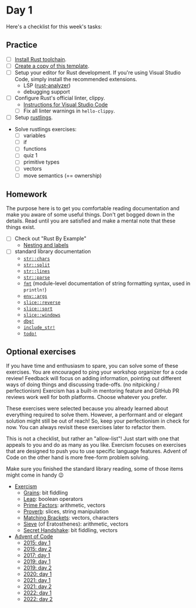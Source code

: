 # Day 1

Here's a checklist for this week's tasks:

## Practice

- [ ] [Install Rust toolchain][install-rust].
- [ ] [Create a copy of this template][repo-template].
- [ ] Setup your editor for Rust development.
      If you're using Visual Studio Code, simply install the recommended extensions.
  - LSP ([rust-analyzer])
  - debugging support
- [ ] Configure Rust's official linter, clippy.
  - [Instructions for Visual Studio Code][vscode-clippy]
  - [ ] Fix all linter warnings in `hello-clippy`.
- [ ] Setup [rustlings].
- Solve rustlings exercises:
  - [ ] variables
  - [ ] if
  - [ ] functions
  - [ ] quiz 1
  - [ ] primitive types
  - [ ] vectors
  - [ ] move semantics (== ownership)

## Homework

The purpose here is to get you comfortable reading documentation and make you aware of some useful things.
Don't get bogged down in the details.
Read until you are satisfied and make a mental note that these things exist.

- [ ] Check out "Rust By Example"
  - [Nesting and labels](https://doc.rust-lang.org/rust-by-example/flow_control/loop/nested.html)
- [ ] standard library documentation
  - [`str::chars`](https://doc.rust-lang.org/stable/std/primitive.str.html#method.chars)
  - [`str::split`](https://doc.rust-lang.org/stable/std/primitive.str.html#method.split)
  - [`str::lines`](https://doc.rust-lang.org/stable/std/primitive.str.html#method.lines)
  - [`str::parse`](https://doc.rust-lang.org/stable/std/primitive.str.html#method.parse)
  - [`fmt`](https://doc.rust-lang.org/stable/std/fmt/index.html) (module-level documentation of string formatting syntax, used in `println!`)
  - [`env::args`](https://doc.rust-lang.org/stable/std/env/fn.args.html)
  - [`slice::reverse`](https://doc.rust-lang.org/stable/std/primitive.slice.html#method.reverse)
  - [`slice::sort`](https://doc.rust-lang.org/stable/std/primitive.slice.html#method.sort)
  - [`slice::windows`](https://doc.rust-lang.org/stable/std/primitive.slice.html#method.windows)
  - [`dbg!`](https://doc.rust-lang.org/stable/std/macro.dbg.html)
  - [`include_str!`](https://doc.rust-lang.org/stable/std/macro.include_str.html)
  - [`todo!`](https://doc.rust-lang.org/stable/std/macro.todo.html)

## Optional exercises

If you have time and enthusiasm to spare, you can solve some of these exercises.
You are encouraged to ping your workshop organizer for a code review!
Feedback will focus on adding information, pointing out different ways of doing things and discussing trade-offs. (no nitpicking / perfectionism)
Exercism has a built-in mentoring feature and GitHub PR reviews work well for both platforms.
Choose whatever you prefer.

These exercises were selected because you already learned about everything required to solve them.
However, a performant and or elegant solution might still be out of reach!
So, keep your perfectionism in check for now.
You can always revisit these exercises later to refactor them.

This is not a checklist, but rather an "allow-list"!
Just start with one that appeals to you and do as many as you like.
Exercism focuses on exercises that are designed to push you to use specific language features.
Advent of Code on the other hand is more free-form problem solving.

Make sure you finished the standard library reading, some of those items might come in handy 😉

- [Exercism]
  - [Grains](https://exercism.org/tracks/rust/exercises/leap): bit fiddling
  - [Leap](https://exercism.org/tracks/rust/exercises/leap): boolean operators
  - [Prime Factors](https://exercism.org/tracks/rust/exercises/nth-prime): arithmetic, vectors
  - [Proverb](https://exercism.org/tracks/rust/exercises/proverb): slices, string manipulation
  - [Matching Brackets](https://exercism.org/tracks/rust/exercises/matching-brackets): vectors, characters
  - [Sieve](https://exercism.org/tracks/rust/exercises/sieve) (of Eratosthenes): arithmetic, vectors
  - [Secret Handshake](https://exercism.org/tracks/rust/exercises/secret-handshake): bit fiddling, vectors
- [Advent of Code]
  - [2015: day 1](https://adventofcode.com/2015/day/1)
  - [2015: day 2](https://adventofcode.com/2015/day/2)
  - [2017: day 1](https://adventofcode.com/2017/day/1)
  - [2019: day 1](https://adventofcode.com/2019/day/1)
  - [2019: day 2](https://adventofcode.com/2019/day/2)
  - [2020: day 1](https://adventofcode.com/2020/day/1)
  - [2021: day 1](https://adventofcode.com/2021/day/1)
  - [2021: day 2](https://adventofcode.com/2021/day/2)
  - [2022: day 1](https://adventofcode.com/2022/day/1)
  - [2022: day 2](https://adventofcode.com/2022/day/2)

[install-rust]: https://www.rust-lang.org/tools/install
[repo-template]: https://github.com/senekor/rust-workshop
[rust-analyzer]: https://rust-analyzer.github.io/
[vscode-clippy]: https://code.visualstudio.com/docs/languages/rust#_linting
[rustlings]: https://github.com/rust-lang/rustlings
[Exercism]: https://exercism.org/tracks/rust
[Advent of Code]: https://adventofcode.com
